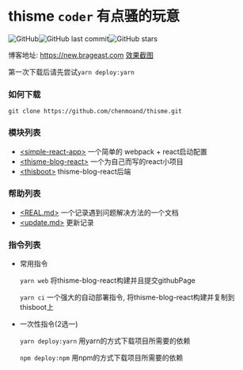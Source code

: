 # thisme ```coder``` 有点骚的玩意

![GitHub](https://img.shields.io/github/license/chenmoand/thisme)![GitHub last commit](https://img.shields.io/github/last-commit/chenmoand/thisme)![GitHub stars](https://img.shields.io/github/stars/chenmoand/thisme)

博客地址: https://new.brageast.com [效果截图](./doc/img/)

第一次下载后请先尝试```yarn deploy:yarn```


### 如何下载

``` git clone https://github.com/chenmoand/thisme.git ``` 

### 模块列表

* [\<simple-react-app\>](./simple-react-app)  一个简单的 webpack + react启动配置
* [\<thisme-blog-react\>](./thisme-blog-react) 一个为自己而写的react小项目
* [\<thisboot\>](./thisboot) thisme-blog-react后端

### 帮助列表

*  [\<REAL.md\>](./REAL.md)  一个记录遇到问题解决方法的一个文档
*  [\<update.md\>](./doc/update.md)  更新记录

###  指令列表

* 常用指令

  ```yarn web``` 将thisme-blog-react构建并且提交githubPage

  ```yarn ci``` 一个强大的自动部署指令, 将thisme-blog-react构建并复制到thisboot上

* 一次性指令(2选一)

  ```yarn deploy:yarn```  用yarn的方式下载项目所需要的依赖
  
  ```npm deploy:npm``` 用npm的方式下载项目所需要的依赖 



